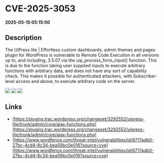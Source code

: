 # CVE-2025-3053

**2025-05-15 05:15:50**

## Description
The UiPress lite | Effortless custom dashboards, admin themes and pages plugin for WordPress is vulnerable to Remote Code Execution in all versions up to, and including, 3.5.07 via the uip_process_form_input() function. This is due to the function taking user supplied inputs to execute arbitrary functions with arbitrary data, and does not have any sort of capability check. This makes it possible for authenticated attackers, with Subscriber-level access and above, to execute arbitrary code on the server.

![](https://img.shields.io/static/v1?label=Score&message=8.8&color=red)
![](https://img.shields.io/static/v1?label=Severity&message=HIGH&color=red)
![](https://img.shields.io/static/v1?label=CWE&message=RCE&color=green)

## Links
- [https://plugins.trac.wordpress.org/changeset/3292552/uipress-lite/trunk/admin/core/ajax-functions.php](https://plugins.trac.wordpress.org/changeset/3292552/uipress-lite/trunk/admin/core/ajax-functions.php)
- [https://www.wordfence.com/threat-intel/vulnerabilities/id/6717adb0-27bc-4cd4-8c34-bea59bc0e016?source=cve](https://www.wordfence.com/threat-intel/vulnerabilities/id/6717adb0-27bc-4cd4-8c34-bea59bc0e016?source=cve)

